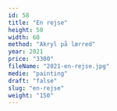 ```yaml
---
id: 58
title: "En rejse"
height: 50
width: 60
method: "Akryl på lærred"
year: 2021
price: "3300"
fileName: "2021-en-rejse.jpg"
medie: "painting"
draft: "false"
slug: "en-rejse"
weight: "150"
---
```

